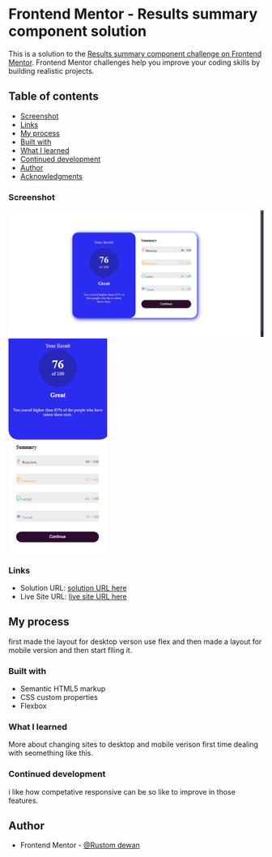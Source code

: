 # Frontend Mentor - Results summary component solution

This is a solution to the [Results summary component challenge on Frontend Mentor](https://www.frontendmentor.io/challenges/results-summary-component-CE_K6s0maV). Frontend Mentor challenges help you improve your coding skills by building realistic projects. 

## Table of contents
  - [Screenshot](#screenshot)
  - [Links](#links)
  - [My process](#my-process)
  - [Built with](#built-with)
  - [What I learned](#what-i-learned)
  - [Continued development](#continued-development)
  - [Author](#author)
  - [Acknowledgments](#acknowledgments)

### Screenshot

![](./assets/images/desktop.png)
![](./assets/images/mobile.png)

### Links

- Solution URL: [solution URL here](https://github.com/Rustom0/project3.git)
- Live Site URL: [live site URL here](https://rustom0.github.io/project3/)

## My process
first made the layout for desktop verson use flex and then made a layout for mobile version and then start flling it.

### Built with

- Semantic HTML5 markup
- CSS custom properties
- Flexbox


### What I learned
More about changing sites to desktop and mobile verison first time dealing with seomething like this.

### Continued development
i like how competative responsive can be so like to improve in those features.

## Author

- Frontend Mentor - [@Rustom dewan](https://www.frontendmentor.io/profile/Rustom0)

